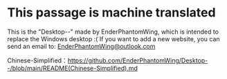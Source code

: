 # This passage is machine translated
This is the "Desktop--" made by EnderPhantomWing, which is intended to replace the Windows desktop :(
If you want to add a new website, you can send an email to: EnderPhantomWing@outlook.com

Chinese-Simplified：https://github.com/EnderPhantomWing/Desktop--/blob/main/README(Chinese-Simplified).md
